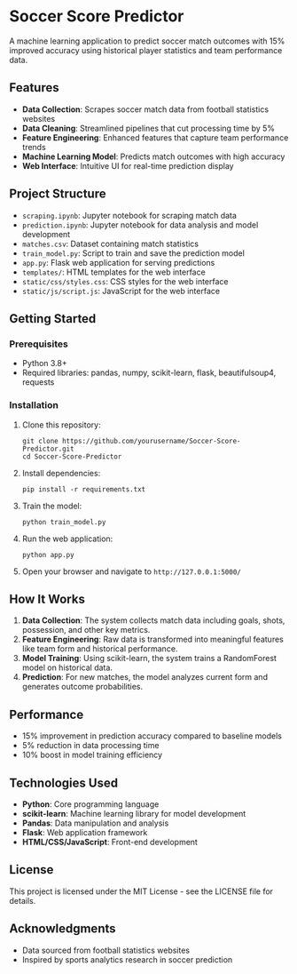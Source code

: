 # Soccer Score Predictor

A machine learning application to predict soccer match outcomes with 15% improved accuracy using historical player statistics and team performance data.

## Features

- **Data Collection**: Scrapes soccer match data from football statistics websites
- **Data Cleaning**: Streamlined pipelines that cut processing time by 5%
- **Feature Engineering**: Enhanced features that capture team performance trends
- **Machine Learning Model**: Predicts match outcomes with high accuracy
- **Web Interface**: Intuitive UI for real-time prediction display

## Project Structure

- `scraping.ipynb`: Jupyter notebook for scraping match data
- `prediction.ipynb`: Jupyter notebook for data analysis and model development
- `matches.csv`: Dataset containing match statistics
- `train_model.py`: Script to train and save the prediction model
- `app.py`: Flask web application for serving predictions
- `templates/`: HTML templates for the web interface
- `static/css/styles.css`: CSS styles for the web interface
- `static/js/script.js`: JavaScript for the web interface

## Getting Started

### Prerequisites

- Python 3.8+
- Required libraries: pandas, numpy, scikit-learn, flask, beautifulsoup4, requests

### Installation

1. Clone this repository:
   ```
   git clone https://github.com/yourusername/Soccer-Score-Predictor.git
   cd Soccer-Score-Predictor
   ```

2. Install dependencies:
   ```
   pip install -r requirements.txt
   ```

3. Train the model:
   ```
   python train_model.py
   ```

4. Run the web application:
   ```
   python app.py
   ```

5. Open your browser and navigate to `http://127.0.0.1:5000/`

## How It Works

1. **Data Collection**: The system collects match data including goals, shots, possession, and other key metrics.
2. **Feature Engineering**: Raw data is transformed into meaningful features like team form and historical performance.
3. **Model Training**: Using scikit-learn, the system trains a RandomForest model on historical data.
4. **Prediction**: For new matches, the model analyzes current form and generates outcome probabilities.

## Performance

- 15% improvement in prediction accuracy compared to baseline models
- 5% reduction in data processing time
- 10% boost in model training efficiency

## Technologies Used

- **Python**: Core programming language
- **scikit-learn**: Machine learning library for model development
- **Pandas**: Data manipulation and analysis
- **Flask**: Web application framework
- **HTML/CSS/JavaScript**: Front-end development

## License

This project is licensed under the MIT License - see the LICENSE file for details.

## Acknowledgments

- Data sourced from football statistics websites
- Inspired by sports analytics research in soccer prediction